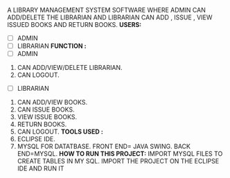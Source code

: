 A LIBRARY MANAGEMENT SYSTEM SOFTWARE WHERE ADMIN CAN ADD/DELETE THE LIBRARIAN AND 
LIBRARIAN CAN ADD , ISSUE , VIEW ISSUED BOOKS AND RETURN BOOKS.
**USERS:**
 - [ ]  ADMIN
- [ ] LIBRARIAN
**FUNCTION :**
- [ ] ADMIN
1. CAN ADD/VIEW/DELETE LIBRARIAN.
2. CAN LOGOUT.
- [ ] LIBRARIAN
1. CAN ADD/VIEW BOOKS.
2. CAN ISSUE BOOKS.
3. VIEW ISSUE BOOKS.
4. RETURN BOOKS.
5. CAN LOGOUT.
**TOOLS USED :**
 1. ECLIPSE IDE.
 2. MYSQL FOR DATATBASE.
FRONT END= JAVA SWING.
BACK END=MYSQL.
**HOW TO RUN THIS PROJECT:**
IMPORT MYSQL FILES TO CREATE TABLES IN MY SQL.
IMPORT THE PROJECT ON THE ECLIPSE IDE AND RUN IT
